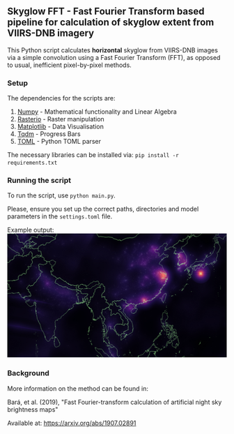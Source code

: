 ## Skyglow FFT - Fast Fourier Transform based pipeline for calculation of skyglow extent from VIIRS-DNB imagery

This Python script calculates **horizontal** skyglow from VIIRS-DNB images via a simple convolution
using a Fast Fourier Transform (FFT), as opposed to usual, inefficient pixel-by-pixel methods.

### Setup

The dependencies for the scripts are:

1. [Numpy](https://numpy.org/install/) - Mathematical functionality and Linear Algebra
2. [Rasterio](https://github.com/mapbox/rasterio) - Raster manipulation 
3. [Matplotlib](https://matplotlib.org/) - Data Visualisation
4. [Tqdm](https://github.com/tqdm/tqdm) - Progress Bars
5. [TOML](https://github.com/uiri/toml) - Python TOML parser

The necessary libraries can be installed via: `pip install -r requirements.txt`

### Running the script

To run the script, use `python main.py`. 

Please, ensure you set up the correct paths, directories and model parameters in the `settings.toml` file.

Example output:
![Skyglow Asia](static/example_output.png)

### Background

More information on the method can be found in:

Bará, et al. (2019), "Fast Fourier-transform calculation of artificial night sky brightness maps"

Available at: https://arxiv.org/abs/1907.02891
